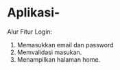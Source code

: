 # Aplikasi-


Alur Fitur Login:
1. Memasukkan email dan password
2. Memvalidasi masukan.
3. Menampilkan halaman home.

